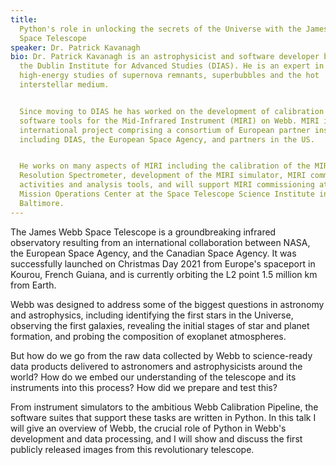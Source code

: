 ```yaml
---
title:
  Python's role in unlocking the secrets of the Universe with the James Webb
  Space Telescope
speaker: Dr. Patrick Kavanagh
bio: Dr. Patrick Kavanagh is an astrophysicist and software developer based at
  the Dublin Institute for Advanced Studies (DIAS). He is an expert in
  high-energy studies of supernova remnants, superbubbles and the hot
  interstellar medium.


  Since moving to DIAS he has worked on the development of calibration and
  software tools for the Mid-Infrared Instrument (MIRI) on Webb. MIRI is an
  international project comprising a consortium of European partner institutes,
  including DIAS, the European Space Agency, and partners in the US.


  He works on many aspects of MIRI including the calibration of the MIRI Medium
  Resolution Spectrometer, development of the MIRI simulator, MIRI commissioning
  activities and analysis tools, and will support MIRI commissioning at the Webb
  Mission Operations Center at the Space Telescope Science Institute in
  Baltimore.
---
```


The James Webb Space Telescope is a groundbreaking infrared observatory
resulting from an international collaboration between NASA, the European Space
Agency, and the Canadian Space Agency. It was successfully launched on Christmas
Day 2021 from Europe's spaceport in Kourou, French Guiana, and is currently
orbiting the L2 point 1.5 million km from Earth.

Webb was designed to address some of the biggest questions in astronomy and
astrophysics, including identifying the first stars in the Universe, observing
the first galaxies, revealing the initial stages of star and planet formation,
and probing the composition of exoplanet atmospheres.

But how do we go from the raw data collected by Webb to science-ready data
products delivered to astronomers and astrophysicists around the world? How do
we embed our understanding of the telescope and its instruments into this
process? How did we prepare and test this?

From instrument simulators to the ambitious Webb Calibration Pipeline, the
software suites that support these tasks are written in Python. In this talk I
will give an overview of Webb, the crucial role of Python in Webb's development
and data processing, and I will show and discuss the first publicly released
images from this revolutionary telescope.
